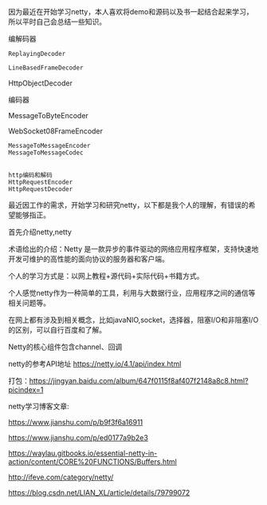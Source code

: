 因为最近在开始学习netty，本人喜欢将demo和源码以及书一起结合起来学习，所以平时自己会总结一些知识。

编解码器

```
ReplayingDecoder
```

```java
LineBasedFrameDecoder
```

HttpObjectDecoder 





编码器

MessageToByteEncoder 

WebSocket08FrameEncoder 

```
MessageToMessageEncoder
MessageToMessageCodec


http编码和解码
HttpRequestEncoder
HttpRequestDecoder
```

最近因工作的需求，开始学习和研究netty，以下都是我个人的理解，有错误的希望能够指正。

首先介绍netty,netty

术语给出的介绍：Netty 是一款异步的事件驱动的网络应用程序框架，支持快速地开发可维护的高性能的面向协议的服务器和客户端。 

个人的学习方式是：以网上教程+源代码+实际代码+书籍方式。

个人感觉netty作为一种简单的工具，利用与大数据行业，应用程序之间的通信等相关问题等。

在网上都有涉及到相关概念，比如javaNIO,socket，选择器，阻塞I/O和非阻塞I/O的区别，可以自行百度和了解。

Netty的核心组件包含channel、回调



netty的参考API地址
https://netty.io/4.1/api/index.html





打包：https://jingyan.baidu.com/album/647f0115f8af407f2148a8c8.html?picindex=1



netty学习博客文章:

https://www.jianshu.com/p/b9f3f6a16911

https://www.jianshu.com/p/ed0177a9b2e3

https://waylau.gitbooks.io/essential-netty-in-action/content/CORE%20FUNCTIONS/Buffers.html

http://ifeve.com/category/netty/



https://blog.csdn.net/LIAN_XL/article/details/79799072